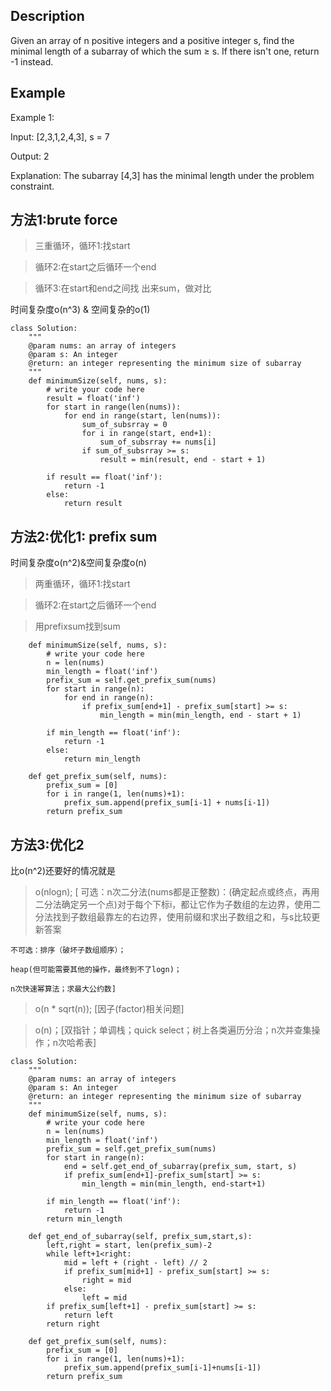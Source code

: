 ## Description
Given an array of n positive integers and a positive integer s, find the minimal length of a subarray of which the sum ≥ s. If there isn't one, return -1 instead.

## Example
Example 1:

Input: [2,3,1,2,4,3], s = 7

Output: 2

Explanation: The subarray [4,3] has the minimal length under the problem constraint.

## 方法1:brute force 

> 三重循环，循环1:找start

> 循环2:在start之后循环一个end

> 循环3:在start和end之间找 出来sum，做对比

时间复杂度o(n^3) & 空间复杂的o(1)
```
class Solution:
    """
    @param nums: an array of integers
    @param s: An integer
    @return: an integer representing the minimum size of subarray
    """
    def minimumSize(self, nums, s):
        # write your code here
        result = float('inf')
        for start in range(len(nums)):
            for end in range(start, len(nums)):
                sum_of_subsrray = 0
                for i in range(start, end+1):
                    sum_of_subsrray += nums[i]
                if sum_of_subsrray >= s:
                    result = min(result, end - start + 1)

        if result == float('inf'):
            return -1
        else:
            return result

```
## 方法2:优化1: prefix sum 
时间复杂度o(n^2)&空间复杂度o(n)

> 两重循环，循环1:找start

> 循环2:在start之后循环一个end

> 用prefixsum找到sum


```
    def minimumSize(self, nums, s):
        # write your code here
        n = len(nums)
        min_length = float('inf')
        prefix_sum = self.get_prefix_sum(nums)
        for start in range(n):
            for end in range(n):
                if prefix_sum[end+1] - prefix_sum[start] >= s:
                    min_length = min(min_length, end - start + 1)

        if min_length == float('inf'):
            return -1
        else:
            return min_length

    def get_prefix_sum(self, nums):
        prefix_sum = [0]
        for i in range(1, len(nums)+1):
            prefix_sum.append(prefix_sum[i-1] + nums[i-1])
        return prefix_sum
```
## 方法3:优化2

比o(n^2)还要好的情况就是 
>o(nlogn);
[
    可选：n次二分法(nums都是正整数)：(确定起点或终点，再用二分法确定另一个点)对于每个下标i，都让它作为子数组的左边界，使用二分法找到子数组最靠左的右边界，使用前缀和求出子数组之和，与s比较更新答案

    不可选：排序（破坏子数组顺序）；

    heap(但可能需要其他的操作，最终到不了logn)；

    n次快速幂算法；求最大公约数]

>o(n * sqrt(n)); [因子(factor)相关问题]

>o(n)；[双指针；单调栈；quick select；树上各类遍历分治；n次并查集操作；n次哈希表]

```
class Solution:
    """
    @param nums: an array of integers
    @param s: An integer
    @return: an integer representing the minimum size of subarray
    """
    def minimumSize(self, nums, s):
        # write your code here
        n = len(nums)
        min_length = float('inf')
        prefix_sum = self.get_prefix_sum(nums)
        for start in range(n):
            end = self.get_end_of_subarray(prefix_sum, start, s)
            if prefix_sum[end+1]-prefix_sum[start] >= s:
                min_length = min(min_length, end-start+1)
        
        if min_length == float('inf'):
            return -1
        return min_length

    def get_end_of_subarray(self, prefix_sum,start,s):
        left,right = start, len(prefix_sum)-2
        while left+1<right:
            mid = left + (right - left) // 2
            if prefix_sum[mid+1] - prefix_sum[start] >= s:
                right = mid
            else:
                left = mid
        if prefix_sum[left+1] - prefix_sum[start] >= s:
            return left
        return right

    def get_prefix_sum(self, nums):
        prefix_sum = [0]
        for i in range(1, len(nums)+1):
            prefix_sum.append(prefix_sum[i-1]+nums[i-1])
        return prefix_sum
```
